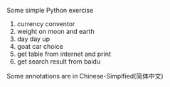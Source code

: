 Some simple Python exercise
1. currency conventor
2. weight on moon and earth
3. day day up
4. goat car choice
5. get table from internet and print
6. get search result from baidu

Some annotations are in Chinese-Simplfied(简体中文)
